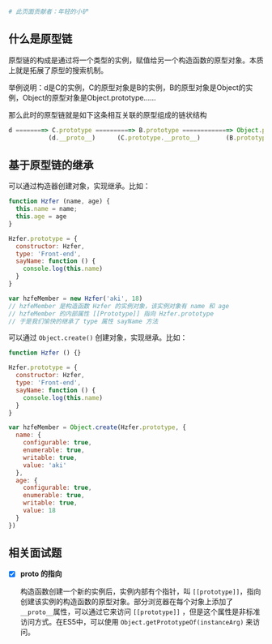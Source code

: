 ```bash
# 此页面贡献者：年轻的小铲
```
## 什么是原型链

原型链的构成是通过将一个类型的实例，赋值给另一个构造函数的原型对象。本质上就是拓展了原型的搜索机制。

举例说明：d是C的实例，C的原型对象是B的实例，B的原型对象是Object的实例，Object的原型对象是Object.prototype……

那么此时的原型链就是如下这条相互关联的原型组成的链状结构

```javascript
d ========> C.prototype ==========> B.prototype =============> Object.prototype =================> null
           (d.__proto__)      (C.prototype.__proto__)       (B.prototype.__proto__)     (Object.prototype.__proto__)
```

## 基于原型链的继承

可以通过构造器创建对象，实现继承。比如：

```javascript
function Hzfer (name, age) {
  this.name = name;
  this.age = age
}

Hzfer.prototype = {
  constructor: Hzfer,
  type: 'Front-end',
  sayName: function () {
    console.log(this.name)
  }
}

var hzfeMember = new Hzfer('aki', 18)
// hzfeMember 是构造函数 Hzfer 的实例对象，该实例对象有 name 和 age
// hzfeMember 的内部属性 [[Prototype]] 指向 Hzfer.prototype
// 于是我们愉快的继承了 type 属性 sayName 方法
```

可以通过 `Object.create()` 创建对象，实现继承。比如：

```javascript
function Hzfer () {}

Hzfer.prototype = {
  constructor: Hzfer,
  type: 'Front-end',
  sayName: function () {
    console.log(this.name)
  }
}

var hzfeMember = Object.create(Hzfer.prototype, {
  name: {
    configurable: true,
    enumerable: true,
    writable: true,
    value: 'aki'
  },
  age: {
    configurable: true,
    enumerable: true,
    writable: true,
    value: 18
  }
})
```

## 相关面试题

- [x] **__proto__ 的指向**

    构造函数创建一个新的实例后，实例内部有个指针，叫 `[[prototype]]`，指向创建该实例的构造函数的原型对象。部分浏览器在每个对象上添加了 `__proto__`属性，可以通过它来访问  `[[prototype]]` ，但是这个属性是非标准访问方式。在ES5中，可以使用 `Object.getPrototypeOf(instanceArg)` 来访问。
